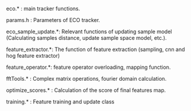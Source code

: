 
eco.* : main tracker functions.

params.h : Parameters of ECO tracker.

eco_sample_update.*: Relevant functions of updating sample model (Calculating samples distance, update sample space model, etc.).

feature_extractor.*: The function of feature extraction (sampling, cnn and hog feature extractor)

feature_operator.*: feature operator overloading, mapping function.

fftTools.* : Complex matrix operations, fourier domain calculation.

optimize_scores.* : Calculation of the score of final features map.

training.* : Feature training and update class
